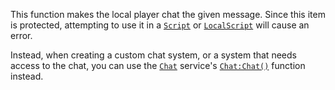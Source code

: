 This function makes the local player chat the given message. Since this
item is protected, attempting to use it in a [`Script`](https://create.roblox.com/docs/reference/engine/classes/Script) or
[`LocalScript`](https://create.roblox.com/docs/reference/engine/classes/LocalScript) will cause an error.

Instead, when creating a custom chat system, or a system that needs access
to the chat, you can use the [`Chat`](https://create.roblox.com/docs/reference/engine/classes/Chat) service's [`Chat:Chat()`](https://create.roblox.com/docs/reference/engine/classes/Chat#Chat)
function instead.